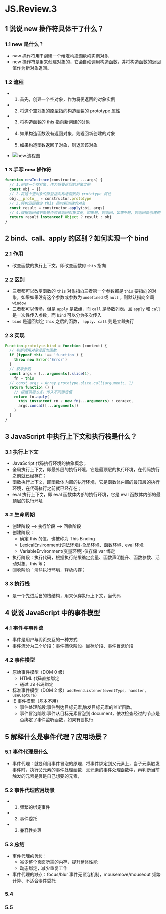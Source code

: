 # JS.Review.3

## 1 说说 new 操作符具体干了什么？

### 1.1 new 是什么？

- new 操作符用于创建一个给定构造函数的实例对象
- new 操作符是用来创建对象的，它会自动调用构造函数，并将构造函数的返回值作为新对象返回。

### 1.2 流程

- 1. 首先，创建一个空对象，作为将要返回的对象实例
- 2. 将这个空对象的原型指向构造函数的 prototype 属性
- 3. 将构造函数的 this 指向新创建的对象
- 4. 如果构造函数没有返回对象，则返回新创建的对象
- 5. 如果构造函数返回了对象，则返回该对象

- ![new.流程图](../../public/image.png)

### 1.3 手写 new 操作符

```js
function newInstance(constructor, ...args) {
  // 1.创建一个空对象，作为将要返回的对象实例
  const obj = {}
  // 2.将这个空对象的原型指向构造函数的 prototype 属性
  obj.__proto__ = constructor.prototype
  // 3.将构造函数的 this 指向新创建的对象
  const result = constructor.apply(obj, args)
  // 4.根据返回值判断是否应该返回对象实例，如果是，则返回，如果不是，则返回新创建的对象实例
  return result instanceof Object ? result : obj
}
```

## 2 bind、call、apply 的区别？如何实现一个 bind

### 2.1 作用

- 改变函数的执行上下文，即改变函数的 `this` 指向

### 2.2 区别

- 三者都可以改变函数的 `this` 对象指向三者第一个参数都是 `this` 要指向的对象，如果如果没有这个参数或参数为 `undefined` 或 `null` ，则默认指向全局 `window`
- 三者都可以传参，但是 `apply` 是数组，而 `call` 是参数列表，且 `apply` 和 `call` 是一次性传入参数，而 `bind` 可以分为多次传入
- `bind` 是返回绑定 `this` 之后的函数， `apply`、`call` 则是立即执行

### 2.3 实现

```js
Function.prototype.bind = function (context) {
  // 判断调用对象是否为函数
  if (typeof this !== 'function') {
    throw new Error('Error')
  }
  // 获取参数
  const args = [...arguments].slice(1),
    fn = this
  // const args = Array.prototype.slice.call(arguments, 1)
  return function () {
    // 根据调用方式，传入不同绑定值
    return fn.apply(
      this instanceof Fn ? new fn(...arguments) : context,
      args.concat([...arguments])
    )
  }
}
```

## 3 JavaScript 中执行上下文和执行栈是什么？

### 3.1 执行上下文

- JavaScript 代码执行环境的抽象概念；
- 全局执行上下文，即最外层的执行环境，它是最顶层的执行环境，在代码执行之前就已经存在；
- 函数执行上下文，即函数体内部的执行环境，它是函数体内部的最顶层的执行环境，在代码执行之前就已经存在；
- eval 执行上下文，即 eval 函数体内部的执行环境，它是 eval 函数体内部的最顶层的执行环境

### 3.2 生命周期

- 创建阶段 --> 执行阶段 --> 回收阶段
- 创建阶段：
  - 确定 this 的值，也被称为 This Binding
  - LexicalEnvironment(词法环境)-全局环境、函数环境、eval 环境
  - VariableEnvironment(变量环境)-仅存储 var 绑定
- 执行阶段：执行代码，根据执行结果确定变量、函数声明提升、函数参数、活动对象、this 等；
- 回收阶段：清除执行环境，释放内存；

### 3.3 执行栈

- 是一个先进后出的栈结构，用来保存执行上下文，当代码

## 4 说说 JavaScript 中的事件模型

### 4.1 事件与事件流

- 事件是用户与网页交互的一种方式
- 事件流分为三个阶段：事件捕获阶段、目标阶段、事件冒泡阶段

### 4.2 事件模型

- 原始事件模型（DOM 0 级）
  - HTML 代码直接绑定
  - 通过 JS 代码绑定
- 标准事件模型（DOM 2 级）`addEventListener(eventType, handler, useCapture)`
- IE 事件模型（基本不用）
  - 事件处理阶段:事件到达目标元素,触发目标元素的监听函数。
  - 事件冒泡阶段:事件从目标元素冒泡到 document，依次检查经过的节点是否绑定了事件监听函数，如果有则执行

## 5 解释什么是事件代理？应用场景？

### 5.1 事件代理是什么

- 事件代理：就是利用事件冒泡的原理，将事件绑定到父元素上，当子元素触发事件时，执行父元素的事件处理函数，父元素的事件处理函数中，再判断当前触发的元素是否是自己想要的元素，

### 5.2 事件代理应用场景

- 1. 频繁的绑定事件
- 2. 事件委托
- 3. 兼容性处理

### 5.3 总结

- 事件代理的优势：
  - 减少整个页面所需的内存，提升整体性能
  - 动态绑定，减少重复工作
- 事件代理的缺点：focus/blur 事件无冒泡机制，mousemove/mouseout 频繁计算、不适合事件委托

### 5.4

### 5.5

```js

```
